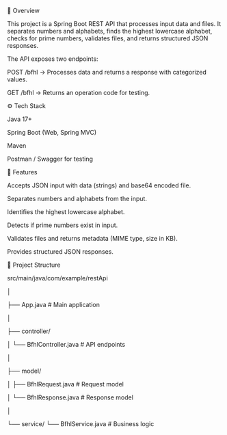 📌 Overview

This project is a Spring Boot REST API that processes input data and files.
It separates numbers and alphabets, finds the highest lowercase alphabet, checks for prime numbers, validates files, and returns structured JSON responses.

The API exposes two endpoints:

POST /bfhl → Processes data and returns a response with categorized values.

GET /bfhl → Returns an operation code for testing.

⚙️ Tech Stack

Java 17+

Spring Boot (Web, Spring MVC)

Maven

Postman / Swagger for testing

🚀 Features

Accepts JSON input with data (strings) and base64 encoded file.

Separates numbers and alphabets from the input.

Identifies the highest lowercase alphabet.

Detects if prime numbers exist in input.

Validates files and returns metadata (MIME type, size in KB).

Provides structured JSON responses.

📂 Project Structure

src/main/java/com/example/restApi

│

├── App.java                  # Main application

│

├── controller/

│   └── BfhlController.java   # API endpoints

│

├── model/

│   ├── BfhlRequest.java      # Request model

│   └── BfhlResponse.java     # Response model

│

└── service/
    └── BfhlService.java      # Business logic
